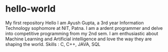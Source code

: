 # hello-world
My first repository
Hello I am Ayush Gupta, a 3rd year Information Technology sophomore at NIT, Patna. I am a ardent programmer and delve into competitive programming from my 2nd sem. I am enthusiastic about Machine Learning and Artificial intelligence and love the way they are shaping the world. 
Skills : C, C++, JAVA, SQL
